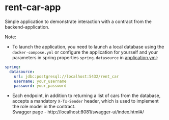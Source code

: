 # rent-car-app

Simple application to demonstrate interaction with a contract from the backend-application.

Note:
- To launch the application, you need to launch a local database using the `docker-compose.yml` 
or configure the application for yourself and your parameters in spring properties `spring.datasource` 
in [application.yml](rent-car-webapp-app/src/main/resources/application.yml):
```yaml
spring:
  datasource:
    url: jdbc:postgresql://localhost:5432/rent_car
    username: your_username
    password: your_password
```

- Each endpoint, in addition to returning a list of cars from the database, accepts a mandatory `X-Tx-Sender` header,
which is used to implement the role model in the contract.  
Swagger page - http://localhost:8081/swagger-ui/index.html#/